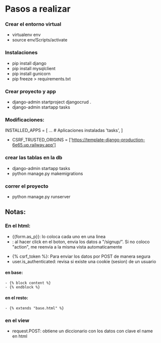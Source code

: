 # Pasos a realizar

### Crear el entorno virtual
- virtualenv env
- source env/Scripts/activate

### Instalaciones
- pip install django
- pip install mysqlclient
- pip install gunicorn
- pip freeze > requirements.txt
### Crear proyecto y app
- django-admin startproject djangocrud .
- django-admin startapp tasks

### Modificaciones:
INSTALLED_APPS = [
...
    # Aplicaciones instaladas
    'tasks',
]
- CSRF_TRUSTED_ORIGINS = ['https://template-django-production-6e65.up.railway.app']

### crear las tablas en la db
- django-admin startapp tasks
- python manage.py makemigrations
### correr el proyecto
- python manage.py runserver

## Notas:
### En el html:
- {{form.as_p}}: lo coloca cada uno en una linea 
- <form action="/signup/", method="POST">: al hacer click en el boton, envia los datos a "/signup/". Si no coloco "action", me reenvia a la misma vista automaticamente
- {% csrf_token %}: Para enviar los datos por POST de manera segura 
- user.is_authenticated: revisa si existe una cookie (sesion) de un usuario
#### en base:
    - {% block content %}
    - {% endblock %}
#### en el resto:
    - {% extends "base.html" %}
### en el view
- request.POST:   obtiene un diccionario con los datos con clave el name en html